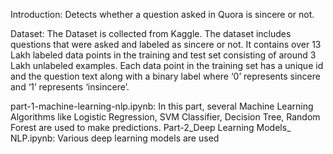 Introduction:  Detects whether a question asked in Quora is sincere or not.

Dataset: The Dataset is collected from Kaggle. The dataset includes questions that were asked and labeled as sincere or not. It contains over 13 Lakh labeled data points in the training and test set consisting of around 3 Lakh unlabeled examples. Each data point in the training set has a unique id and  the question text along with a binary label where ‘0’ represents sincere and ‘1’ represents ‘insincere’.

part-1-machine-learning-nlp.ipynb: In this part, several Machine Learning Algorithms like Logistic Regression, SVM Classifier, Decision Tree, Random Forest are used to make predictions.
Part-2_Deep Learning Models_ NLP.ipynb: Various deep learning models are used
